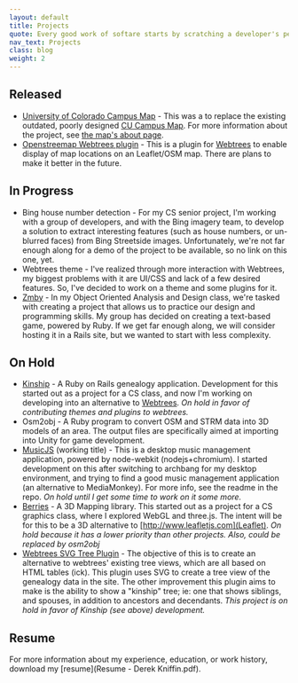 ```yaml
---
layout: default
title: Projects
quote: Every good work of softare starts by scratching a developer's personal itch. -- Eric S Raymond
nav_text: Projects
class: blog
weight: 2
---
```


## Released

- [University of Colorado Campus Map](http://www.colorado.edu/map) - This was a to replace the existing outdated, poorly designed [CU Campus Map](http://www.colorado.edu/campusmap). For more information about the project, see [the map's about page](http://www.colorado.edu/map/about).
- [Openstreemap Webtrees plugin](https://github.com/oddityoverseer13/webtrees-openstreetmap) - This is a plugin for [Webtrees](http://www.webtrees.net) to enable display of map locations on an Leaflet/OSM map. There are plans to make it better in the future.

## In Progress

- Bing house number detection - For my CS senior project, I'm working with a group of developers, and with the Bing imagery team, to develop a solution to extract interesting features (such as house numbers, or un-blurred faces) from Bing Streetside images. Unfortunately, we're not far enough along for a demo of the project to be available, so no link on this one, yet.
- Webtrees theme - I've realized through more interaction with Webtrees, my biggest problems with it are UI/CSS and lack of a few desired features. So, I've decided to work on a theme and some plugins for it.
- [Zmby](https://github.com/oddityoverseer13/zmby) - In my Object Oriented Analysis and Design class, we're tasked with creating a project that allows us to practice our design and programming skills. My group has decided on creating a text-based game, powered by Ruby. If we get far enough along, we will consider hosting it in a Rails site, but we wanted to start with less complexity.


## On Hold

- [Kinship](https://github.com/oddityoverseer13/kinship) - A Ruby on Rails genealogy application. Development for this started out as a project for a CS class, and now I'm working on developing into an alternative to [Webtrees](http://www.webtrees.net). *On hold in favor of contributing themes and plugins to webtrees.*
- Osm2obj - A Ruby program to convert OSM and STRM data into 3D models of an area. The output files are specifically aimed at importing into Unity for game development.
- [MusicJS](https://github.com/oddityoverseer13/musicjs) (working title) - This is a desktop music management application, powered by node-webkit (nodejs+chromium). I started development on this after switching to archbang for my desktop environment, and trying to find a good music management application (an alternative to MediaMonkey). For more info, see the readme in the repo. *On hold until I get some time to work on it some more.*
- [Berries](http://github.com/oddityoverseer13/berries) - A 3D Mapping library. This started out as a project for a CS graphics class, where I explored WebGL and three.js. The intent will be for this to be a 3D alternative to [http://www.leafletjs.com](Leaflet). *On hold because it has a lower priority than other projects. Also, could be replaced by osm2obj*
- [Webtrees SVG Tree Plugin](https://github.com/oddityoverseer13/webtrees-svgtree) - The objective of this is to create an alternative to webtrees' existing tree views, which are all based on HTML tables (ick). This plugin uses SVG to create a tree view of the genealogy data in the site. The other improvement this plugin aims to make is the ability to show a "kinship" tree; ie: one that shows siblings, and spouses, in addition to ancestors and decendants. *This project is on hold in favor of Kinship (see above) development.*

## Resume
For more information about my experience, education, or work history, download my [resume](Resume - Derek Kniffin.pdf).